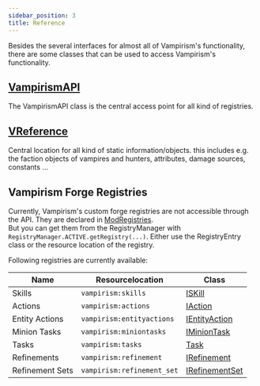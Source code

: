```yaml
---
sidebar_position: 3
title: Reference
---
```


Besides the several interfaces for almost all of Vampirism's functionality, there are some classes that can be used to access Vampirism's functionality.

## [VampirismAPI](https://github.com/TeamLapen/Vampirism/blob/4bf2c73fb860a23de225edbae9c0b1c1ead3dd1a/src/api/java/de/teamlapen/vampirism/api/VampirismAPI.java)

The VampirismAPI class is the central access point for all kind of registries.

## [VReference](https://github.com/TeamLapen/Vampirism/blob/2c54569508455543a62f7ba292e5f389f132f402/src/api/java/de/teamlapen/vampirism/api/VReference.java)

Central location for all kind of static information/objects.
this includes e.g. the faction objects of vampires and hunters, attributes, damage sources, constants ...

## Vampirism Forge Registries

Currently, Vampirism's custom forge registries are not accessible through the API. They are declared in [ModRegistries](https://github.com/TeamLapen/Vampirism/blob/4bf2c73fb860a23de225edbae9c0b1c1ead3dd1a/src/main/java/de/teamlapen/vampirism/core/ModRegistries.java).  
But you can get them from the RegistryManager with `RegistryManager.ACTIVE.getRegistry(...)`. Either use the RegistryEntry class or the resource location of the registry.

Following registries are currently available:

| Name            | Resourcelocation           | Class                                                                                                                                                                                       |
|-----------------|----------------------------|---------------------------------------------------------------------------------------------------------------------------------------------------------------------------------------------|
| Skills          | `vampirism:skills`         | [ISKill](https://github.com/TeamLapen/Vampirism/blob/4bf2c73fb860a23de225edbae9c0b1c1ead3dd1a/src/api/java/de/teamlapen/vampirism/api/entity/player/skills/ISkill.java)                     |
| Actions         | `vampirism:actions`        | [IAction](https://github.com/TeamLapen/Vampirism/blob/4bf2c73fb860a23de225edbae9c0b1c1ead3dd1a/src/api/java/de/teamlapen/vampirism/api/entity/player/actions/IAction.java)                  |
| Entity Actions  | `vampirism:entityactions`  | [IEntityAction](https://github.com/TeamLapen/Vampirism/blob/4bf2c73fb860a23de225edbae9c0b1c1ead3dd1a/src/api/java/de/teamlapen/vampirism/api/entity/actions/IEntityAction.java)             |
| Minion Tasks    | `vampirism:miniontasks`    | [IMinionTask](https://github.com/TeamLapen/Vampirism/blob/4bf2c73fb860a23de225edbae9c0b1c1ead3dd1a/src/api/java/de/teamlapen/vampirism/api/entity/minion/IMinionTask.java)                  |
| Tasks           | `vampirism:tasks`          | [Task](https://github.com/TeamLapen/Vampirism/blob/4bf2c73fb860a23de225edbae9c0b1c1ead3dd1a/src/api/java/de/teamlapen/vampirism/api/entity/player/task/Task.java)                           |
| Refinements     | `vampirism:refinement`     | [IRefinement](https://github.com/TeamLapen/Vampirism/blob/4bf2c73fb860a23de225edbae9c0b1c1ead3dd1a/src/api/java/de/teamlapen/vampirism/api/entity/player/refinement/IRefinement.java)       |
| Refinement Sets | `vampirism:refinement_set` | [IRefinementSet](https://github.com/TeamLapen/Vampirism/blob/4bf2c73fb860a23de225edbae9c0b1c1ead3dd1a/src/api/java/de/teamlapen/vampirism/api/entity/player/refinement/IRefinementSet.java) |
